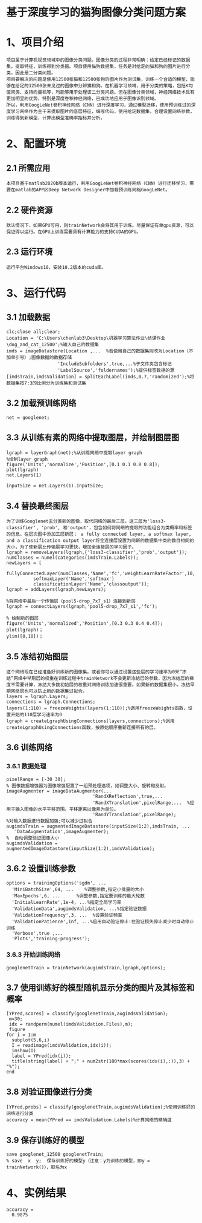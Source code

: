 # 基于深度学习的猫狗图像分类问题方案
# 1、项目介绍
    项目属于计算机视觉领域中的图像分类问题。图像分类的过程非常明确：给定已经标记的数据集，提取特征，训练得到分类器。项目使用猫狗数据集，任务是对给定的猫和狗的图片进行分类，因此是二分类问题。
    项目要解决的问题是使用12500张猫和12500张狗的图片作为测试集，训练一个合适的模型，能够在给定的12500张未见过的图像中分辨猫和狗。在机器学习领域，用于分类的策略，包括K均值聚类、支持向量机等，均能够用于处理该二分类问题。但在图像分类领域，神经网络技术具有更加明显的优势，特别是深度卷积神经网络，已成功地应用于图像识别领域。
    所以，利用GoogLeNet卷积神经网络（CNN）进行深度学习，通过模型迁移，使用预训练过的深度学习网络作为主干来提取图片的底层特征，编写代码，使用给定数据集，合理设置网络参数，训练得到新模型，计算出模型准确率指标并分析。
# 2、配置环境
## 2.1 所需应用
    本项目基于matlab2020b版本运行，利用GoogLeNet卷积神经网络（CNN）进行迁移学习，需要在matlab的APP区Deep Network Designer中加载预训练网格GoogLeNet。
## 2.2 硬件资源
    默认情况下，如果GPU可用，则trainNetwork会将其用于训练。尽量保证有单gpu资源，可以保证得以运行。在GPU上训练需要具有计算能力的支持CUDA的GPU。
## 2.3 运行环境
    运行平台Windows10，安装10.2版本的cuda库。
# 3、运行代码
## 3.1 加载数据
    clc;close all;clear;
    Location = 'C:\Users\chenlab3\Desktop\机器学习算法作业\结课作业\dog_and_cat_12500';%输入自己的数据集
    imds = imageDatastore(Location ,...  %若使用自己的数据集则改为Location（不加单引号）;图像数据的数据存储
                       'IncludeSubfolders',true,...%子文件夹包含标记
                       'LabelSource','foldernames');%提供标签数据的源
    [imdsTrain,imdsValidation] = splitEachLabel(imds,0.7,'randomized');%将数据集按7:3的比例分为训练集和测试集
## 3.2 加载预训练网络
    net = googlenet;
## 3.3 从训练有素的网络中提取图层，并绘制图层图
    lgraph = layerGraph(net);%从训练网络中提取layer graph
    %绘制layer graph
    figure('Units','normalize','Position',[0.1 0.1 0.8 0.8]);
    plot(lgraph)
    net.Layers(1)
    
    inputSize = net.Layers(1).InputSize;
## 3.4 替换最终图层
    为了训练Googlenet去分类新的图像，取代网络的最后三层。这三层为'loss3-classifier', 'prob', 和'output'，包含如何将网络的提取的功能组合为类概率和标签的信息。在层次图中添加三层新层： a fully connected layer, a softmax layer, and a classification output layer将全连接层设置为同新的数据集中类的数目相同的大小，为了使新层比传输层学习更快，增加全连接层的学习因子。
    lgraph = removeLayers(lgraph,{'loss3-classifier','prob','output'});
    numClasses = numel(categories(imdsTrain.Labels));
    newLayers = [
              fullyConnectedLayer(numClasses,'Name','fc','weightLearnRateFactor',10,'BiasLearnRateFactor',10)
              softmaxLayer('Name','softmax')
              classificationLayer('Name','classoutput')];
    lgraph = addLayers(lgraph,newLayers);

    %将网络中最后一个传输层（pool5-drop_7x7_s1）连接到新层
    lgraph = connectLayers(lgraph,'pool5-drop_7x7_s1','fc');

    % 绘制新的图层
    figure('Units','normalized','Position',[0.3 0.3 0.4 0.4]);
    plot(lgraph)；
    ylim([0,10])；
## 3.5 冻结初始图层
    这个网络现在已经准备好训练新的图像集。或者你可以通过设置这些层的学习速率为0来“冻结”网络中早期层的权重在训练过程中trainNetwork不会更新冻结层的参数，因为冻结层的梯度不需要计算，冻结大多数初始层的权重对网络训练加速很重要。如果新的数据集很小，冻结早期网络层也可以防止新的数据集过拟合。
    layers = lgraph.Layers;
    connections = lgraph.Connections;  
    layers(1:110) = freezeWeights(layers(1:110));%调用freezeWeights函数，设置开始的110层学习速率为0
    lgraph = createLgraphUsingConnections(layers,connections);%调用createLgraphUsingConnections函数，按原始顺序重新连接所有的层。
## 3.6 训练网络
### 3.6.1 数据处理
    pixelRange = [-30 30];
    % 图像数据增强器为图像增强配置了一组预处理选项，如调整大小、旋转和反射。
    imageAugmenter = imageDataAugmenter(...
                                    'RandXReflection',true,...
                                    'RandXTranslation',pixelRange,...  %应用于输入图像的水平平移范围。平移距离以像素为单位。
                                    'RandYTranslation',pixelRange);
    %对输入数据进行数据加强;可以减少过拟合
    augimdsTrain = augmentedImageDatastore(inputSize(1:2),imdsTrain, ...
       'DataAugmentation',imageAugmenter);
    %  自动调整验证图像大小    
    augimdsValidation = augmentedImageDatastore(inputSize(1:2),imdsValidation);
## 3.6.2 设置训练参数
    options = trainingOptions('sgdm', ...
      'MiniBatchSize',64, ...    %调整参数,指定小批量的大小
      'MaxEpochs',6, ...      %调整参数,指定要训练的最大轮数
      'InitialLearnRate',1e-4, ...%指定全局学习率
      'ValidationData',augimdsValidation, ...%指定验证数据
      'ValidationFrequency',3, ...  %设置验证频率
      'ValidationPatience',Inf, ...%启用自动验证停止:在验证损失停止减少时自动停止训练
      'Verbose',true ,...
      'Plots','training-progress');
### 3.6.3 开始训练网络
    googlenetTrain = trainNetwork(augimdsTrain,lgraph,options);
## 3.7 使用训练好的模型随机显示分类的图片及其标签和概率
    [YPred,scores] = classify(googlenetTrain,augimdsValidation);
     m=30;
     idx = randperm(numel(imdsValidation.Files),m);
     figure
    for i = 1:m
      subplot(5,6,i)
      I = readimage(imdsValidation,idx(i));
      imshow(I)
      label = YPred(idx(i));
      title(string(label) + ";" + num2str(100*max(scores(idx(i),:)),3) + "%");
    end
## 3.8 对验证图像进行分类
    [YPred,probs] = classify(googlenetTrain,augimdsValidation);%使用训练好的网络进行分类
    accuracy = mean(YPred == imdsValidation.Labels)%计算网络的精确度
## 3.9 保存训练好的模型
    save googlenet_12500 googlenetTrain;
    % save  x  y;  保存训练好的模型y（注意：y为训练的模型，即y = trainNetwork()），取名为x
# 4、实例结果
    accuracy =
      0.9875
